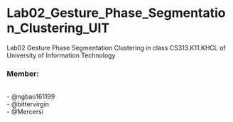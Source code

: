 # Lab02_Gesture_Phase_Segmentation_Clustering_UIT
Lab02 Gesture Phase Segmentation Clustering in class CS313.K11.KHCL of University of Information Technology

<h3>Member:</h3><br>
- @ngbao161199<br>
- @bittervirgin<br>
- @Mercersi<br>
